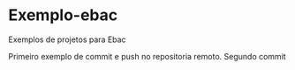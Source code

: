 # Exemplo-ebac
Exemplos de projetos para Ebac

Primeiro exemplo de commit e push no repositoria remoto.
Segundo commit
